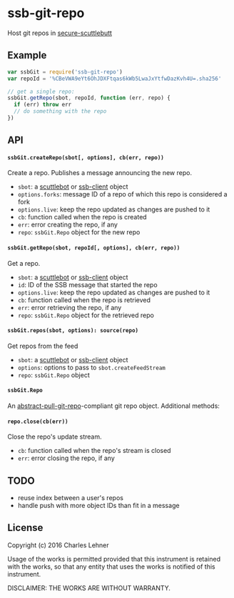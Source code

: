# ssb-git-repo

Host git repos in [secure-scuttlebutt][]

## Example

```js
var ssbGit = require('ssb-git-repo')
var repoId = '%CBeVWA9eYt6OhJDXFtqas6kWb5LwaJxYtfwDazKvh4U=.sha256'

// get a single repo:
ssbGit.getRepo(sbot, repoId, function (err, repo) {
  if (err) throw err
  // do something with the repo
})
```

## API

#### `ssbGit.createRepo(sbot[, options], cb(err, repo))`

Create a repo. Publishes a message announcing the new repo.

- `sbot`: a [scuttlebot][] or [ssb-client][] object
- `options.forks`: message ID of a repo of which this repo is considered a fork
- `options.live`: keep the repo updated as changes are pushed to it
- `cb`: function called when the repo is created
- `err`: error creating the repo, if any
- `repo`: `ssbGit.Repo` object for the new repo

#### `ssbGit.getRepo(sbot, repoId[, options], cb(err, repo))`

Get a repo.

- `sbot`: a [scuttlebot][] or [ssb-client][] object
- `id`: ID of the SSB message that started the repo
- `options.live`: keep the repo updated as changes are pushed to it
- `cb`: function called when the repo is retrieved
- `err`: error retrieving the repo, if any
- `repo`: `ssbGit.Repo` object for the retrieved repo

#### `ssbGit.repos(sbot, options): source(repo)`

Get repos from the feed

- `sbot`: a [scuttlebot][] or [ssb-client][] object
- `options`: options to pass to `sbot.createFeedStream`
- `repo`: `ssbGit.Repo` object

#### `ssbGit.Repo`

An [abstract-pull-git-repo][]-compliant git repo object. Additional methods:

#### `repo.close(cb(err))`

Close the repo's update stream.

- `cb`: function called when the repo's stream is closed
- `err`: error closing the repo, if any

[abstract-pull-git-repo]: https://github.com/clehner/abstract-pull-git-repo
[ssb-client]: https://github.com/ssbc/ssb-client
[scuttlebot]: https://github.com/ssbc/scuttlebot
[secure-scuttlebutt]: https://github.com/ssbc/secure-scuttlebutt
[pull-stream]: https://github.com/dominictarr/pull-stream

## TODO

- reuse index between a user's repos
- handle push with more object IDs than fit in a message

## License

Copyright (c) 2016 Charles Lehner

Usage of the works is permitted provided that this instrument is
retained with the works, so that any entity that uses the works is
notified of this instrument.

DISCLAIMER: THE WORKS ARE WITHOUT WARRANTY.
